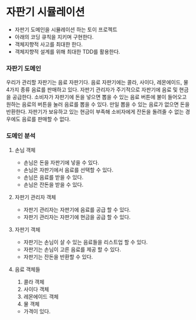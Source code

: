 # 자판기 시뮬레이션

- 자판기 도메인을 시뮬레이션 하는 토이 프로젝트
- 아래의 코딩 큐칙을 지키며 구현한다.
- 객체지향적 사고를 최대한 한다.
- 객체지향적 설계를 위해 최대한 TDD를 활용한다.

### 자판기 도메인
우리가 관리할 자판기는 음료 자판기다.
음료 자판기에는 콜라, 사이다, 레몬에이드, 물 4가지 종류 음료를 판매하고 있다.
자판기 관리자가 주기적으로 자판기에 음료 및 현금을 공급한다.
소비자가 자판기에 돈을 넣으면 뽑을 수 있는 음료 버튼에 불이 들어오고 원하는 음료의 버튼을 눌러 음료를 뽑을 수 있다.
만일 뽑을 수 있는 음료가 없으면 돈을 반환한다.
자판기가 보유하고 있는 현금이 부족해 소비자에게 잔돈을 돌려줄 수 없는 경우에도 음료를 판매할 수 없다.
   

### 도메인 분석
1. 손님 객체
    - 손님은 돈을 자판기에 넣을 수 있다.
    - 손님은 자판기에서 음료를 선택할 수 있다.
    - 손님은 음료를 받을 수 있다.
    - 손님은 잔돈을 받을 수 있다.

2. 자판기 관리자 객체
    - 자판기 관리자는 자판기에 음료를 공급 할 수 있다.
    - 자판기 관리자는 자판기에 현금을 공급 할 수 있다.

3. 자판기 객체
    - 자판기는 손님이 살 수 있는 음료들을 리스트업 할 수 있다.
    - 자판기는 손님이 고른 음료를 제공 할 수 있다.
    - 자판기는 잔돈을 반환할 수 있다.

4. 음료 객체들
    1. 콜라 객체
    2. 사이다 객체
    3. 레몬에이드 객체
    4. 물 객체
    - 가격이 있다.
